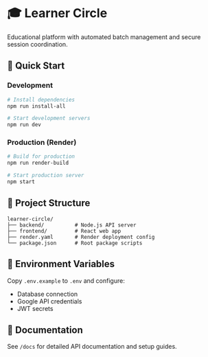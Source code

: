 # 🎓 Learner Circle

Educational platform with automated batch management and secure session coordination.

## 🚀 Quick Start

### Development
```bash
# Install dependencies
npm run install-all

# Start development servers
npm run dev
```

### Production (Render)
```bash
# Build for production
npm run render-build

# Start production server
npm start
```

## 📁 Project Structure

```
learner-circle/
├── backend/          # Node.js API server
├── frontend/         # React web app
├── render.yaml       # Render deployment config
└── package.json      # Root package scripts
```

## 🔧 Environment Variables

Copy `.env.example` to `.env` and configure:
- Database connection
- Google API credentials
- JWT secrets

## 📖 Documentation

See `/docs` for detailed API documentation and setup guides.